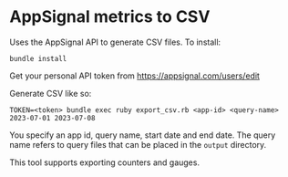 # AppSignal metrics to CSV

Uses the AppSignal API to generate CSV files. To install:

```
bundle install
```

Get your personal API token from https://appsignal.com/users/edit

Generate CSV like so:

```
TOKEN=<token> bundle exec ruby export_csv.rb <app-id> <query-name> 2023-07-01 2023-07-08
```

You specify an app id, query name, start date and end date. The query
name refers to query files that can be placed in the `output` directory.

This tool supports exporting counters and gauges.
